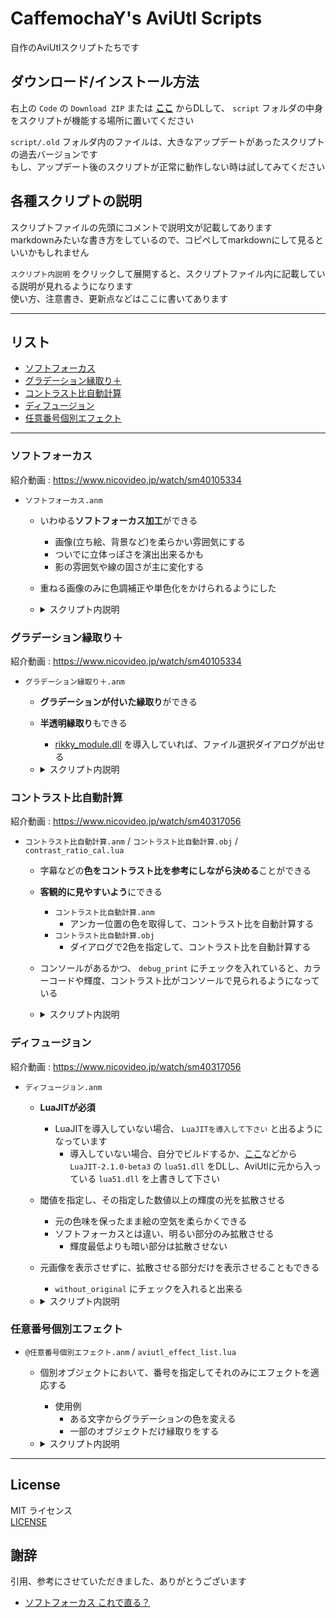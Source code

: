# CaffemochaY's AviUtl Scripts

自作のAviUtlスクリプトたちです

## ダウンロード/インストール方法

右上の `Code` の `Download ZIP` または **[ここ](https://github.com/CaffemochaY/CaffemochaY-AviUtl-Scripts/archive/refs/heads/main.zip)** からDLして、 `script` フォルダの中身をスクリプトが機能する場所に置いてください

`script/.old` フォルダ内のファイルは、大きなアップデートがあったスクリプトの過去バージョンです  
もし、アップデート後のスクリプトが正常に動作しない時は試してみてください

## 各種スクリプトの説明

スクリプトファイルの先頭にコメントで説明文が記載してあります  
markdownみたいな書き方をしているので、コピペしてmarkdownにして見るといいかもしれません

`スクリプト内説明` をクリックして展開すると、スクリプトファイル内に記載している説明が見れるようになります  
使い方、注意書き、更新点などはここに書いてあります

---

## リスト

- [ソフトフォーカス](#ソフトフォーカス)
- [グラデーション縁取り＋](#グラデーション縁取り)
- [コントラスト比自動計算](#コントラスト比自動計算)
- [ディフュージョン](#ディフュージョン)
- [任意番号個別エフェクト](#任意番号個別エフェクト)

---

### ソフトフォーカス

紹介動画 : <https://www.nicovideo.jp/watch/sm40105334>

- `ソフトフォーカス.anm`

  - いわゆる**ソフトフォーカス加工**ができる
    - 画像(立ち絵、背景など)を柔らかい雰囲気にする
    - ついでに立体っぽさを演出出来るかも
    - 影の雰囲気や線の固さが主に変化する

  - 重ねる画像のみに色調補正や単色化をかけられるようにした

  - <details><summary>スクリプト内説明</summary>

    ---

    ソフトフォーカス.anm / ver.2.0.1  
    Copyright (c) 2022 CaffemochaY

    - 立ち絵等の画像を柔らかい雰囲気にします  
    - ついでに立体っぽさを演出出来るかもしれません  
    - 影の雰囲気や線の固さが主に変化します

    "ぼかし", "拡散光", "単色化", "色調補正" の順番でエフェクトをかけます

    - parameter
      - alpha : エフェクトをかけたものの透明度(適応する強さに相当)
      - その他 : "ぼかし", "拡散光", "単色化", "色調補正" のパラメータ各種

    - 注意
      - `X,Y調整` は、絶対値が `"最大画像サイズ" - w(or h) - (blur_range + diffusion) * 2` より小さくなるようにしないと元画像がクリッピングされます
      - `合成モード(0-12)` のうち、`10` , `11` , `12` はうまくいかない場合があります
        - 詳細は `lua.txt` を見て下さい

    - changelog
      - ver.2
        - obj.copybufferを使わないようにした
        - 画像データのキャッシュ数を `0` にしても機能するようにした
        - 各種パラメータが `0` の時、パラメータが `0` の一部のエフェクトを無効化し、動作を軽量化した
      - ver.2.0.1
        - バージョン表記を3桁に変更

    </details>

### グラデーション縁取り＋

紹介動画 : <https://www.nicovideo.jp/watch/sm40105334>

- `グラデーション縁取り＋.anm`

  - **グラデーションが付いた縁取り**ができる
  - **半透明縁取り**もできる
    - [rikky_module.dll](https://hazumurhythm.com/a/a2Z/) を導入していれば、ファイル選択ダイアログが出せる

  - <details><summary>スクリプト内説明</summary>

    ---

    グラデーション縁取り＋.anm / ver.2.0.1  
    Copyright (c) 2022 CaffemochaY

    グラデーションがかかった縁取りを1オブジェクトで完結させることが出来るようにするスクリプトです  
    縁取り部分の透明度も設定できます  
    グラデーションの強さを `0` にすれば、ただの透過縁取りとしても使えます  
    開始色, 終了色を空欄にすると、**色選択無し**の状態になります

    `rikky_module.dll` がこのスクリプトで読める場所にあれば、ファイル選択ダイアログが出せます  
    `rikkymodule&memory` を導入していない場合は、`\` をエスケープしてください

    - parameter
      - 縁取り, グラデーションのパラメータ各種
      - alpha : 縁取り部分の透明度

    - changelog
      - ver.2
        - obj.copybufferを使わないようにした
        - 画像データのキャッシュ数を `0` にしても機能するようにした
      - ver.2.0.1
        - バージョン表記を3桁に変更

    </details>

### コントラスト比自動計算

紹介動画 : <https://www.nicovideo.jp/watch/sm40317056>

- `コントラスト比自動計算.anm` / `コントラスト比自動計算.obj` / `contrast_ratio_cal.lua`

  - 字幕などの**色をコントラスト比を参考にしながら決める**ことができる
  - **客観的に見やすいよう**にできる
    - `コントラスト比自動計算.anm`
      - アンカー位置の色を取得して、コントラスト比を自動計算する
    - `コントラスト比自動計算.obj`
      - ダイアログで2色を指定して、コントラスト比を自動計算する

  - コンソールがあるかつ、 `debug_print` にチェックを入れていると、カラーコードや輝度、コントラスト比がコンソールで見られるようになっている

  - <details><summary>スクリプト内説明</summary>

    ---

    コントラスト比自動計算.anm / ver.1.0.1  
    Copyright (c) 2022 CaffemochaY

    アンカーで2色を取得して、その2つのコントラスト比を自動で計算するスクリプト  
    [WCAG 2.0](https://www.w3.org/TR/WCAG20-TECHS/G17.html#G17-procedure)基準で色のコントラスト比を計算する

    - parameter
      - 文字色 / 文字装飾色 : 色
      - 文字サイズ, フォント名, 文字装飾 : テキストのパラメータ
      - 文字不透明度 : 文字の不透明度
      - info : アンカー, コントラスト比の表示を設定
      - debug_print : debug_printに値を返すかの指定

    - changelog
      - ver.1.0.1
        - バージョン表記を3桁に変更

    ---

    コントラスト比自動計算.obj / ver.1.0.1  
    Copyright (c) 2022 CaffemochaY

    ダイアログで2色を指定して、その2つのコントラスト比を自動で計算するスクリプト  
    [WCAG 2.0](https://www.w3.org/TR/WCAG20-TECHS/G17.html#G17-procedure)基準で色のコントラスト比を計算する

    - parameter
      - 文字色 / 背景色 : 色
      - 文字サイズ, フォント名, 文字装飾 : テキストのパラメータ
      - 背景margin : 文字の範囲から、どれだけ余白をとるかの指定
      - debug_print : debug_printに値を返すかの指定

    - changelog
      - ver.1.0.1
        - バージョン表記を3桁に変更

    ---

    contrast_ratio_cal.lua / ver.1.0.1  
    Copyright (c) 2022 CaffemochaY

    sourse : [WCAG 2.0](https://www.w3.org/TR/WCAG20-TECHS/G17.html#G17-procedure)

    - changelog
      - ver.1.0.1
        - バージョン表記を3桁に変更

    </details>

### ディフュージョン

紹介動画 : <https://www.nicovideo.jp/watch/sm40317056>

- `ディフュージョン.anm`

  - **LuaJITが必須**
    - LuaJITを導入していない場合、 `LuaJITを導入して下さい` と出るようになっています
      - 導入していない場合、自分でビルドするか、[ここ](https://scrapbox.io/ePi5131/LuaJIT)などから `LuaJIT-2.1.0-beta3` の `lua51.dll` をDLし、AviUtlに元から入っている `lua51.dll` を上書きして下さい

  - 閾値を指定し、その指定した数値以上の輝度の光を拡散させる
    - 元の色味を保ったまま絵の空気を柔らかくできる
    - ソフトフォーカスとは違い、明るい部分のみ拡散させる
      - 輝度最低よりも暗い部分は拡散させない

  - 元画像を表示させずに、拡散させる部分だけを表示させることもできる
    - `without_original` にチェックを入れると出来る

  - <details><summary>スクリプト内説明</summary>

    ---

    ディフュージョン.anm / ver.1.2.1  
    Copyright (c) 2022 CaffemochaY

    LuaJITが必須 （LuaJIT 2.1.0-beta3 推奨）

    - 閾値を指定し、その指定した数値以上の輝度の光を拡散させる
    - 元の色味を保ったまま絵の空気を柔らかくできる

    - parameter
      - 輝度最低 / 最高 : 拡散させたいハイライト部分の輝度の最低、最高を指定する
        - 輝度最低より下の輝度は `0` , 輝度最高より上の輝度は `1` に補正する
      - 輝度上限 : それ以上の輝度の部分を拡散させないようにする
        - 輝度上限以上の輝度の部分の `alpha` を `0` にする
      - alpha : ハイライト部分の透明度倍率(%)
        - alpha_Insert : `obj.track3` よりも自由に指定できる透明度倍率
          - `100` 以上を指定すると、通常よりも濃くできる
      - without_original : 元画像を表示するかどうか （`1` で表示しない）
      - ぼかし, 色調補正 各種パラメータ

    - 注意
      - `合成モード(0-12)` のうち、`10` , `11` , `12` はうまくいかない場合があります
        - 詳細は `lua.txt` を見て下さい
      - 合成モードは変えない方が良いと思われる
        - 変えるとしたら、`0` , `1` , `4` , `5` , `6` , `8` 辺り
        - デフォルトは `6`
      - `_dp1~10,13~16` をglobal変数で使用しています

    - changelog
      - ver.1.1
        - 0除算のパターンを考慮していなかったため該当部分の修正
      - ver.1.2
        - 輝度上限を設定出来るようにした
          - 白飛びしにくくなるように設定出来るようになったはず
      - ver.1.2.1
        - バージョン表記を3桁に変更

    </details>

### 任意番号個別エフェクト

- `@任意番号個別エフェクト.anm` / `aviutl_effect_list.lua`

  - 個別オブジェクトにおいて、番号を指定してそれのみにエフェクトを適応する
    - 使用例
      - ある文字からグラデーションの色を変える
      - 一部のオブジェクトだけ縁取りをする

  - <details><summary>スクリプト内説明</summary>

    ---

    任意番号個別エフェクト.anm / ver.1.2.1  
    Copyright (c) 2022 CaffemochaY

    - parameter
      - 開始番号 / 終了番号 : エフェクトをかけたい `index` を指定する
        - index_table : "table" でエフェクトをかけたい `index` を複数範囲指定する
          - `index` は `0` スタート

      - 関数版
        - Effect_insert : 関数などでエフェクトを指定する ( `obj.effect` , `function` など)
      - テンプレート版
        - _name : エフェクトの名前
        - track0~7 : トラックバー (3,4,5,6,7 は "table" で指定)
        - color1,2 : 色
        - check0~4 : チェックの値を 0,1 で指定 (1,2,3,4 は "table" で指定)
        - mode : 合成モードなどの `.exo` で `mode` の値を指定
        - type : 図形の種類などの `.exo` で `type` の値を指定
        - name/file : アニメーション効果の名称やファイルのパスなどを指定
        - color_yc1,2 : YCbCr の各種値を "table" でエフェクトを指定 (数値でも可)
        - seed/変形方法 : ノイズの `seed` を指定 / ディスプレイスメントマップの変形方法を指定
        - param : アニメーション効果のダイアログパラメータを指定

    - 注意
      - `Effect_insert()` の初めの `]]` は消さないように
      - `Effect_insert` は、 スクリプト制御で `Effect_insert` で関数を定義して代入すると、stack overflow になる
      - "table" の欄は "table" で値を指定すること

    - changelog
      - ver.1.1
        - `stack overflow` について追記
      - ver.1.2
        - 設定ダイアログの番号が誤っていたので修正
      - ver.1.2.1
        - バージョン表記を3桁に変更

    ---

    aviutl_effect_list.lua / ver.1.0.1  
    Copyright (c) 2022 CaffemochaY

    - parameter
      - _name         : "string"
      - track
        - track0      : "number"
        - track1      : "number"
        - track2      : "number"
        - track3      : "number"
        - track4      : "number"
        - track5      : "number"
        - track6      : "number"
        - track7      : "number"
      - color
        - color1/col  : "number"
        - color2/col  : "number"
      - check
        - check0/chk  : "number"
        - check1/chk  : "number"
        - check2/chk  : "number"
        - check3/chk  : "number"
        - check4/chk  : "number"
      - mode          : "number"
      - etype         : "number"
      - name / file   : "string"
      - color_yc
        - color_yc1   : "table" or "number"
        - color_yc2   : "table" or "number"
      - seed          : "number"
      - calc          : "number"
      - param         : "string"

    - changelog
      - ver.1.0.1
        - バージョン表記を3桁に変更
        - コメントを少し整理

    </details>

---

## License

MIT ライセンス  
[LICENSE](LICENSE)

## 謝辞

引用、参考にさせていただきました、ありがとうございます

- [ソフトフォーカス これで直る？](https://scrapbox.io/ePi5131/ソフトフォーカス_これで直る？)
